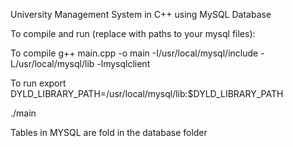 University Management System in C++ using MySQL Database


To compile and run (replace with paths to your mysql files):

To compile
g++ main.cpp -o main -I/usr/local/mysql/include -L/usr/local/mysql/lib -lmysqlclient

To run
export DYLD_LIBRARY_PATH=/usr/local/mysql/lib:$DYLD_LIBRARY_PATH

./main

Tables in MYSQL are fold in the database folder